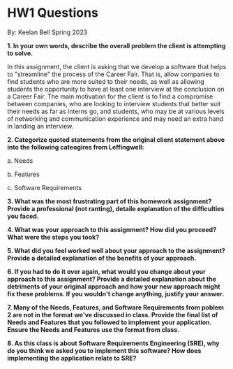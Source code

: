 # HW1 Questions

By: Keelan Bell
Spring 2023

**1. In your own words, describe the overall problem the client is attempting to solve.**

In this assignment, the client is asking that we develop a software that helps to "streamline" the process of the Career Fair. That is, allow companies to find students who are more suited to their needs, as well as allowing students the opportunity to have at least one interview at the conclusion on a Career Fair. The main motivation for the client is to find a compromise between companies, who are looking to interview students that better suit their needs as far as interns go, and students, who may be at various levels of networking and communication experience and may need an extra hand in landing an interview.

**2. Categorize quoted statements from the original client statement above into the following cateogires from Leffingwell:**

a. Needs

b. Features

c. Software Requirements

**3. What was the most frustrating part of this homework assignment? Provide a professional (not ranting), detaile explanation of the difficulties you faced.**

**4. What was your approach to this assignment? How did you proceed? What were the steps you took?**

**5. What did you feel worked well about your approach to the assignment? Provide a detailed explanation of the benefits of your approach.**

**6. If you had to do it over again, what would you change about your approach to this assignment? Provide a detailed explanation about the detriments of your original approach and how your new approach might fix these problems. If you wouldn't change anything, justify your answer.**

**7. Many of the Needs, Features, and Software Requirements from poblem 2 are not in the format we've discussed in class. Provide the final list of Needs and Features that you followed to implement your application. Ensure the Needs and Features use the format from class.**

**8. As this class is about Software Requirements Engineering (SRE), why do you think we asked you to implement this software? How does implementing the application relate to SRE?**
